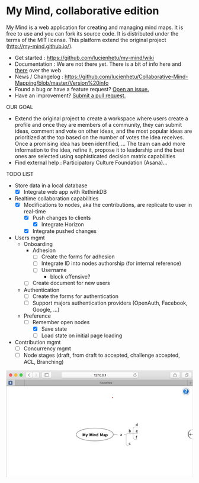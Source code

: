 My Mind, collaborative edition
===============================

My Mind is a web application for creating and managing mind maps. It is free to use and you can fork its source code. It is distributed under the terms of the MIT license. This platform extend the original project (http://my-mind.github.io/).


* Get started : https://github.com/lucienhetu/my-mind/wiki
* Documentation : We are not there yet. There is a bit of info here and [there](https://www.pluralsight.com/guides/building-a-real-time-application-with-react-react-router-horizon-io-and-oauth) over the web
* News / Changelog : https://github.com/lucienhetu/Collaborative-Mind-Mapping/blob/master/Version%20info
* Found a bug or have a feature request? [Open an issue.](https://github.com/lucienhetu/my-mind/issues)
* Have an improvement? [Submit a pull request.](https://github.com/lucienhetu/my-mind/pulls)

OUR GOAL
* Extend the original project to create a workspace where users create a profile and once they are members of a community, they can submit ideas, comment and vote on other ideas, and the most popular ideas are prioritized at the top based on the number of votes the idea receives. Once a promising idea has been identified, ... The team can add more information to the idea, refine it, propose it to leadership and the best ones are selected using sophisticated decision matrix capabilities
* Find external help : Participatory Culture Foundation (Asana)...
 
TODO LIST
* Store data in a local database
  - [X] Integrate web app with RethinkDB
* Realtime collaboration capabilities
  - [x] Modifications to nodes, aka the contributions, are replicate to user in real-time
    - [X] Push changes to clients
      - [x] Integrate Horizon 
    - [x] Integrate pushed changes
* Users mgmt
  - Onboarding
    - Adhesion  
      - [ ] Create the forms for adhesion
      - [ ] Integrate ID into nodes authorship (for internal reference)
      - [ ] Username
        - block offensive?
    - [ ] Create document for new users
  - Authentication
    - [ ] Create the forms for authentication
    - [ ] Support majors authentication providers (OpenAuth, Facebook, Google, ...)
  - Preference
    - [ ] Remember open nodes
      - [x] Save state
      - [ ] Load state on initial page loading
* Contribution mgmt
  - [ ] Concurrency mgmt
  - [ ] Node stages (draft, from draft to accepted, challenge accepted, ACL, Branching)
  
![Screenshot](screenshot.png)
